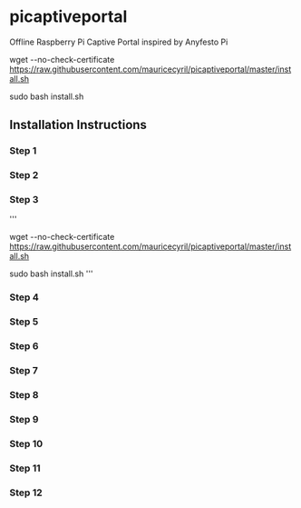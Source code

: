 # picaptiveportal
Offline Raspberry Pi Captive Portal inspired by Anyfesto Pi

wget --no-check-certificate  https://raw.githubusercontent.com/mauricecyril/picaptiveportal/master/install.sh

sudo bash install.sh


## Installation Instructions
### Step 1
### Step 2
### Step 3
'''

wget --no-check-certificate  https://raw.githubusercontent.com/mauricecyril/picaptiveportal/master/install.sh

sudo bash install.sh
'''

### Step 4
### Step 5
### Step 6
### Step 7
### Step 8
### Step 9
### Step 10
### Step 11
### Step 12
